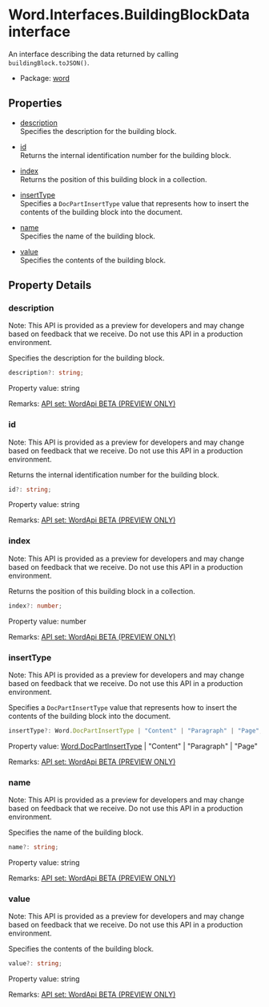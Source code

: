 # Word.Interfaces.BuildingBlockData interface

An interface describing the data returned by calling `buildingBlock.toJSON()`.

- Package: [word](/en-us/javascript/api/word)

## Properties

- [description](#description)  
  Specifies the description for the building block.

- [id](#id)  
  Returns the internal identification number for the building block.

- [index](#index)  
  Returns the position of this building block in a collection.

- [insertType](#inserttype)  
  Specifies a `DocPartInsertType` value that represents how to insert the contents of the building block into the document.

- [name](#name)  
  Specifies the name of the building block.

- [value](#value)  
  Specifies the contents of the building block.

## Property Details

### description

Note: This API is provided as a preview for developers and may change based on feedback that we receive. Do not use this API in a production environment.

Specifies the description for the building block.

```typescript
description?: string;
```

Property value: string

Remarks: [API set: WordApi BETA (PREVIEW ONLY)](/en-us/javascript/api/requirement-sets/word/word-api-requirement-sets)

### id

Note: This API is provided as a preview for developers and may change based on feedback that we receive. Do not use this API in a production environment.

Returns the internal identification number for the building block.

```typescript
id?: string;
```

Property value: string

Remarks: [API set: WordApi BETA (PREVIEW ONLY)](/en-us/javascript/api/requirement-sets/word/word-api-requirement-sets)

### index

Note: This API is provided as a preview for developers and may change based on feedback that we receive. Do not use this API in a production environment.

Returns the position of this building block in a collection.

```typescript
index?: number;
```

Property value: number

Remarks: [API set: WordApi BETA (PREVIEW ONLY)](/en-us/javascript/api/requirement-sets/word/word-api-requirement-sets)

### insertType

Note: This API is provided as a preview for developers and may change based on feedback that we receive. Do not use this API in a production environment.

Specifies a `DocPartInsertType` value that represents how to insert the contents of the building block into the document.

```typescript
insertType?: Word.DocPartInsertType | "Content" | "Paragraph" | "Page";
```

Property value: [Word.DocPartInsertType](/en-us/javascript/api/word/word.docpartinserttype) | "Content" | "Paragraph" | "Page"

Remarks: [API set: WordApi BETA (PREVIEW ONLY)](/en-us/javascript/api/requirement-sets/word/word-api-requirement-sets)

### name

Note: This API is provided as a preview for developers and may change based on feedback that we receive. Do not use this API in a production environment.

Specifies the name of the building block.

```typescript
name?: string;
```

Property value: string

Remarks: [API set: WordApi BETA (PREVIEW ONLY)](/en-us/javascript/api/requirement-sets/word/word-api-requirement-sets)

### value

Note: This API is provided as a preview for developers and may change based on feedback that we receive. Do not use this API in a production environment.

Specifies the contents of the building block.

```typescript
value?: string;
```

Property value: string

Remarks: [API set: WordApi BETA (PREVIEW ONLY)](/en-us/javascript/api/requirement-sets/word/word-api-requirement-sets)
